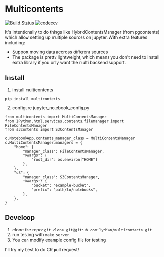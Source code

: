 # Multicontents
[![Build Status](https://travis-ci.org/lydian/multicontents.svg?branch=master)](https://travis-ci.org/lydian/multicontents)
[![codecov](https://codecov.io/gh/lydian/multicontents/branch/master/graph/badge.svg)](https://codecov.io/gh/lydian/multicontents)

It's intentionally to do things like HybridContentsManager (from pgcontents) which allow setting up multiple sources on jupyter.
With extra features including:
- Support moving data accross different sources
- The package is pretty lightweight, which means you don't need to install extra library if you only want the multi backend support.


## Install
1. install multicontents
```
pip install multicontents
```

2. configure jupyter_notebook_config.py
```
from multicontents import MultiContentsManager
from IPython.html.services.contents.filemanager import FileContentsManager
from s3contents import S3ContentsManager

c.NotebookApp.contents_manager_class = MultiContentsManager
c.MultiContentsManager.managers = {
    "home": {
        "manager_class": FileContentsManager,
        "kwargs": {
            "root_dir": os.environ["HOME"]
        },
    },
    "s3": {
        "manager_class": S3ContentsManager,
        "kwargs": {
            "bucket": "example-bucket",
            "prefix": "path/to/notebooks",
        },
    },
}
```

## Develoop
1. clone the repo:
```git clone git@github.com:lydian/multicontents.git```
2. run testing with ```make server```
3. You can modify example config file for testing

I'll try my best to do CR pull request!



